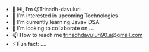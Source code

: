 - 👋 Hi, I’m @Trinadh-davuluri
- 👀 I’m interested in upcoming Technologies
- 🌱 I’m currently learning Java+ DSA
- 💞️ I’m looking to collaborate on ...
- 📫 How to reach me trinadhdavuluri90.a@gmail.com
- ⚡ Fun fact: ....

<!---
Trinadh-dev/Trinadh-dev is a ✨ special ✨ repository because its `README.md` (this file) appears on your GitHub profile.
You can click the Preview link to take a look at your changes.
--->
